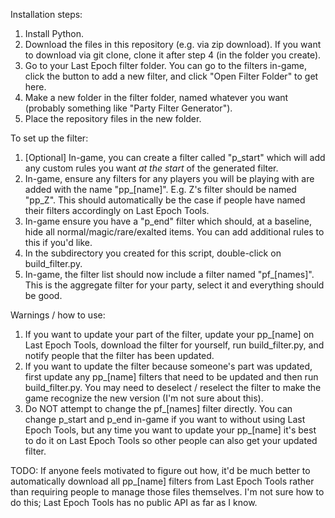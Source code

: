 Installation steps:
1. Install Python.
2. Download the files in this repository (e.g. via zip download). If you want to download via git clone, clone it after step 4 (in the folder you create).
3. Go to your Last Epoch filter folder. You can go to the filters in-game, click the button to add a new filter, and click "Open Filter Folder" to get here.
4. Make a new folder in the filter folder, named whatever you want (probably something like "Party Filter Generator").
5. Place the repository files in the new folder.

To set up the filter:
1. [Optional] In-game, you can create a filter called "p_start" which will add any custom rules you want *at the start* of the generated filter.
2. In-game, ensure any filters for any players you will be playing with are added with the name "pp_[name]". E.g. Z's filter should be named "pp_Z". This should automatically be the case if people have named their filters accordingly on Last Epoch Tools.
3. In-game ensure you have a "p_end" filter which should, at a baseline, hide all normal/magic/rare/exalted items. You can add additional rules to this if you'd like.
4. In the subdirectory you created for this script, double-click on build_filter.py.
5. In-game, the filter list should now include a filter named "pf_[names]". This is the aggregate filter for your party, select it and everything should be good.

Warnings / how to use:
1. If you want to update your part of the filter, update your pp_[name] on Last Epoch Tools, download the filter for yourself, run build_filter.py, and notify people that the filter has been updated.
2. If you want to update the filter because someone's part was updated, first update any pp_[name] filters that need to be updated and then run build_filter.py. You may need to deselect / reselect the filter to make the game recognize the new version (I'm not sure about this).
3. Do NOT attempt to change the pf_[names] filter directly. You can change p_start and p_end in-game if you want to without using Last Epoch Tools, but any time you want to update your pp_[name] it's best to do it on Last Epoch Tools so other people can also get your updated filter.

TODO:
If anyone feels motivated to figure out how, it'd be much better to automatically download all pp_[name] filters from Last Epoch Tools rather than requiring people to manage those files themselves. I'm not sure how to do this; Last Epoch Tools has no public API as far as I know.
